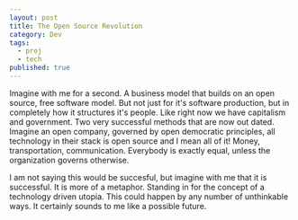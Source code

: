 ```yaml
---
layout: post
title: The Open Source Revolution
category: Dev
tags:
  - proj
  - tech
published: true
---
```

Imagine with me for a second. A business model that builds on an open source, free software model. But not just for it's software production, but in completely how it
structures it's people. Like right now we have capitalism and government. Two very successful methods that are now out dated. Imagine an open company, governed by open democratic
principles, all technology in their stack is open source and I mean all of it! Money, transportation, communication. Everybody is exactly equal, unless the organization
governs otherwise. 

I am not saying this would be succesful, but imagine with me that it is successful. It is more of a metaphor. Standing in for the concept of a technology driven utopia. This
could happen by any number of unthinkable ways. It certainly sounds to me like a possible future.
